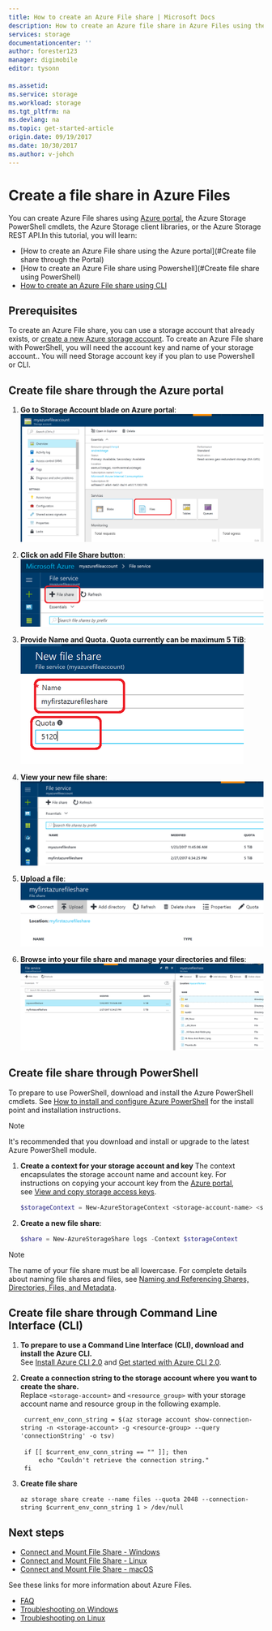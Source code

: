 ```yaml
---
title: How to create an Azure File share | Microsoft Docs
description: How to create an Azure file share in Azure Files using the Azure portal, PowerShell, and the Azure CLI.
services: storage
documentationcenter: ''
author: forester123
manager: digimobile
editor: tysonn

ms.assetid: 
ms.service: storage
ms.workload: storage
ms.tgt_pltfrm: na
ms.devlang: na
ms.topic: get-started-article
origin.date: 09/19/2017
ms.date: 10/30/2017
ms.author: v-johch
---
```

# Create a file share in Azure Files
You can create Azure File shares using [Azure portal](https://portal.azure.cn/), the Azure Storage PowerShell cmdlets, the Azure Storage client libraries, or the Azure Storage REST API.In this tutorial, you will learn:
* [How to create an Azure File share using the Azure portal](#Create file share through the Portal)
* [How to create an Azure File share using Powershell](#Create file share using PowerShell)
* [How to create an Azure File share using CLI](#create-file-share-using-command-line-interface-cli)

## Prerequisites
To create an Azure File share, you can use a storage account that already exists, or [create a new Azure storage account](../common/storage-create-storage-account.md?toc=%2fstorage%2ffiles%2ftoc.json). To create an Azure File share with PowerShell, you will need the account key and name of your storage account.. You will need Storage account key if you plan to use Powershell or CLI.

## Create file share through the Azure portal
1. **Go to Storage Account blade on Azure portal**:    
    ![Storage Account blade](./media/storage-how-to-create-file-share/create-file-share-portal1.png)

2. **Click on add File Share button**:    
    ![Click the add file share button](./media/storage-how-to-create-file-share/create-file-share-portal2.png)

3. **Provide Name and Quota. Quota currently can be maximum 5 TiB**:    
    ![Provide a name and a desired quota for the new file share](./media/storage-how-to-create-file-share/create-file-share-portal3.png)

4. **View your new file share**:
    ![View your new file share](./media/storage-how-to-create-file-share/create-file-share-portal4.png)

5. **Upload a file**:
    ![Upload a file](./media/storage-how-to-create-file-share/create-file-share-portal5.png)

6. **Browse into your file share and manage your directories and files**:
    ![Browse file share](./media/storage-how-to-create-file-share/create-file-share-portal6.png)


## Create file share through PowerShell
To prepare to use PowerShell, download and install the Azure PowerShell cmdlets. See [How to install and configure Azure PowerShell](https://www.azure.cn/documentation/articles/powershell-install-configure/) for the install point and installation instructions.

> [!Note]  
> It's recommended that you download and install or upgrade to the latest Azure PowerShell module.

1. **Create a context for your storage account and key**
    The context encapsulates the storage account name and account key. For instructions on copying your account key from the [Azure portal](https://portal.azure.cn/), see [View and copy storage access keys](../common/storage-create-storage-account.md?toc=%2fstorage%2ffiles%2ftoc.json#view-and-copy-storage-access-keys).

    ```powershell
    $storageContext = New-AzureStorageContext <storage-account-name> <storage-account-key>
    ```

2. **Create a new file share**:    

    ```powershell
    $share = New-AzureStorageShare logs -Context $storageContext
    ```

> [!Note]  
> The name of your file share must be all lowercase. For complete details about naming file shares and files, see [Naming and Referencing Shares, Directories, Files, and Metadata](https://msdn.microsoft.com/library/azure/dn167011.aspx).

## Create file share through Command Line Interface (CLI)
1. **To prepare to use a Command Line Interface (CLI), download and install the Azure CLI.**  
    See [Install Azure CLI 2.0](https://docs.microsoft.com/cli/azure/install-az-cli2.md) and [Get started with Azure CLI 2.0](https://docs.microsoft.com/cli/azure/get-started-with-azure-cli.md).

2. **Create a connection string to the storage account where you want to create the share.**  
    Replace ```<storage-account>``` and ```<resource_group>``` with your storage account name and resource group in the following example.

   ```azurecli
    current_env_conn_string = $(az storage account show-connection-string -n <storage-account> -g <resource-group> --query 'connectionString' -o tsv)

    if [[ $current_env_conn_string == "" ]]; then  
        echo "Couldn't retrieve the connection string."
    fi
    ```

3. **Create file share**
    ```azurecli
    az storage share create --name files --quota 2048 --connection-string $current_env_conn_string 1 > /dev/null
    ```

## Next steps
* [Connect and Mount File Share - Windows](storage-how-to-use-files-windows.md)
* [Connect and Mount File Share - Linux](../storage-how-to-use-files-linux.md)
* [Connect and Mount File Share - macOS](storage-how-to-use-files-mac.md)

See these links for more information about Azure Files.

* [FAQ](../storage-files-faq.md)
* [Troubleshooting on Windows](storage-troubleshoot-windows-file-connection-problems.md)      
* [Troubleshooting on Linux](storage-troubleshoot-linux-file-connection-problems.md)   
<!--Update_Description: wording update-->